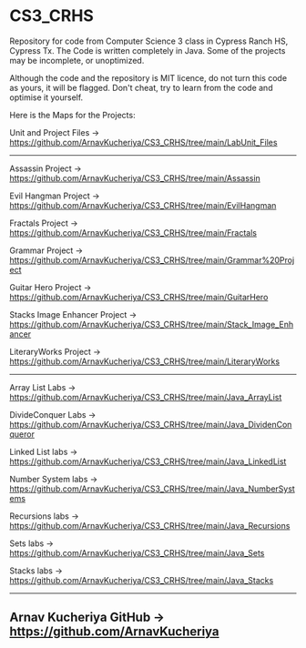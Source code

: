 # CS3_CRHS
Repository for code from Computer Science 3 class in Cypress Ranch HS, Cypress Tx.
The Code is written completely in Java. 
Some of the projects may be incomplete, or unoptimized.

Although the code and the repository is MIT licence, do not turn this code as yours, it will be flagged. Don't cheat, try to learn from the code and optimise it yourself.

Here is the Maps for the Projects:

Unit and Project Files -> https://github.com/ArnavKucheriya/CS3_CRHS/tree/main/LabUnit_Files

--------------------------------------------------------------------------------------------------------------------------------------------------------------------

Assassin Project -> https://github.com/ArnavKucheriya/CS3_CRHS/tree/main/Assassin 

Evil Hangman Project -> https://github.com/ArnavKucheriya/CS3_CRHS/tree/main/EvilHangman 

Fractals Project -> https://github.com/ArnavKucheriya/CS3_CRHS/tree/main/Fractals 

Grammar Project -> https://github.com/ArnavKucheriya/CS3_CRHS/tree/main/Grammar%20Project 

Guitar Hero Project -> https://github.com/ArnavKucheriya/CS3_CRHS/tree/main/GuitarHero 

Stacks Image Enhancer Project -> https://github.com/ArnavKucheriya/CS3_CRHS/tree/main/Stack_Image_Enhancer 

LiteraryWorks Project -> https://github.com/ArnavKucheriya/CS3_CRHS/tree/main/LiteraryWorks 
 
--------------------------------------------------------------------------------------------------------------------------------------------------------------------
 
Array List Labs -> https://github.com/ArnavKucheriya/CS3_CRHS/tree/main/Java_ArrayList 

DivideConquer Labs -> https://github.com/ArnavKucheriya/CS3_CRHS/tree/main/Java_DividenConqueror 

Linked List labs -> https://github.com/ArnavKucheriya/CS3_CRHS/tree/main/Java_LinkedList 

Number System labs -> https://github.com/ArnavKucheriya/CS3_CRHS/tree/main/Java_NumberSystems 

Recursions labs -> https://github.com/ArnavKucheriya/CS3_CRHS/tree/main/Java_Recursions 

Sets labs -> https://github.com/ArnavKucheriya/CS3_CRHS/tree/main/Java_Sets 

Stacks labs -> https://github.com/ArnavKucheriya/CS3_CRHS/tree/main/Java_Stacks 

--------------------------------------------------------------------------------------------------------------------------------------------------------------------

Arnav Kucheriya GitHub -> https://github.com/ArnavKucheriya
--------------------------------------------------------------------------------------------------------------------------------------------------------------------
